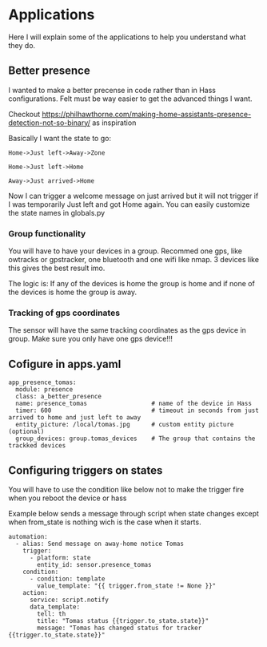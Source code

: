 # Applications
Here I will explain some of the applications to help you understand what they do.

## Better presence 
I wanted to make a better precense in code rather than in Hass configurations. Felt must be way easier to get the advanced things I want.

Checkout 
https://philhawthorne.com/making-home-assistants-presence-detection-not-so-binary/ as inspiration

Basically I want the state to go:

```
Home->Just left->Away->Zone

Home->Just left->Home

Away->Just arrived->Home

```

Now I can trigger a welcome message on just arrived but it will not trigger if I was temporarily Just left and got Home again.
You can easily customize the state names in globals.py
### Group functionality
You will have to have your devices in a group. Recommed one gps, like owtracks or gpstracker, one bluetooth and one wifi like nmap. 3 devices like this gives the best result imo. 

The logic is: If any of the devices is home the group is home and if none of the devices is home the group is away.

### Tracking of gps coordinates
The sensor will have the same tracking coordinates as the gps device in group. Make sure you only have one gps device!!!
## Cofigure in apps.yaml
```
app_presence_tomas:
  module: presence
  class: a_better_presence
  name: presence_tomas                  # name of the device in Hass
  timer: 600                            # timeout in seconds from just arrived to home and just left to away
  entity_picture: /local/tomas.jpg      # custom entity picture (optional)
  group_devices: group.tomas_devices    # The group that contains the trackked devices
```

## Configuring triggers on states

You will have to use the condition like below not to make the trigger fire 
when you reboot the device or hass

Example below sends a message through script when state changes except when from_state is nothing wich is the case when it starts.

```
automation:
  - alias: Send message on away-home notice Tomas
    trigger:
      - platform: state
        entity_id: sensor.presence_tomas 
    condition:
      - condition: template
        value_template: "{{ trigger.from_state != None }}"
    action:
      service: script.notify
      data_template:
        tell: th
        title: "Tomas status {{trigger.to_state.state}}"
        message: "Tomas has changed status for tracker {{trigger.to_state.state}}"    
```
